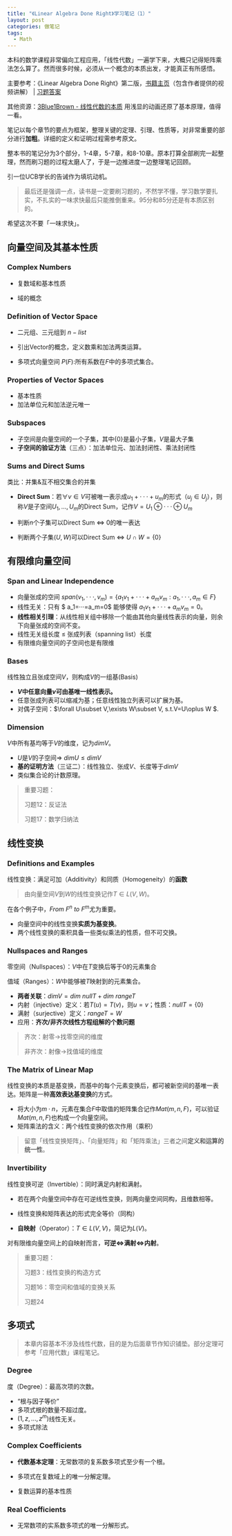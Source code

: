```yaml
---
title: "《Linear Algebra Done Right》学习笔记（1）"
layout: post
categories: 做笔记
tags:
  - Math
---
```


<!-- more -->

本科的数学课程非常偏向工程应用，「线性代数」一遍学下来，大概只记得矩阵乘法怎么算了。然而很多时候，必须从一个概念的本质出发，才能真正有所感悟。

主要参考：《Linear Algebra Done Right》第二版，[书籍主页](http://linear.axler.net/index.html)（包含作者提供的视频讲解） | [习题答案](https://mrashidi568blog.files.wordpress.com/2017/01/ladrsm2e.pdf)

其他资源：[3Blue1Brown - 线性代数的本质](https://www.bilibili.com/video/av6731067) 用浅显的动画还原了基本原理，值得一看。

笔记以每个章节的要点为框架，整理关键的定理、引理、性质等，对非常重要的部分进行**加粗**。详细的定义和证明过程需参考原文。

整本书的笔记分为3个部分，1-4章，5-7章，和8-10章。原本打算全部刷完一起整理，然而刷习题的过程太磨人了，于是一边推进度一边整理笔记回顾。

引一位UCB学长的告诫作为填坑动机。

> 最后还是强调一点，读书是一定要刷习题的，不然学不懂，学习数学要扎实，不扎实的一味求快最后只能推倒重来。95分和85分还是有本质区别的。

希望这次不要「一味求快」。

## 向量空间及其基本性质

### Complex Numbers

* 复数域和基本性质

* 域的概念

### Definition of Vector Space

* 二元组、三元组到 $n-list$

* 引出Vector的概念，定义数乘和加法两类运算。

* 多项式向量空间 $P(F):$所有系数在$F$中的多项式集合。

### Properties of Vector Spaces

* 基本性质
* 加法单位元和加法逆元唯一

### Subspaces

* 子空间是向量空间的一个子集，其中$\{0\}$是最小子集，$V$是最大子集
* **子空间的验证方法**（三点）：加法单位元、加法封闭性、乘法封闭性

### Sums and Direct Sums

类比：并集&互不相交集合的并集

* **Direct Sum**：若$\forall v\in V$可被唯一表示成$u_1+···+u_m$的形式（$u_j\in U_j$），则称$V$是子空间$U_1,...,U_m$的Direct Sum，记作$V=U_1\oplus ···\oplus U_m$

* 判断$n$个子集可以Direct Sum $\Leftrightarrow$ $0$的唯一表达
* 判断两个子集($U,W$)可以Direct Sum $\Leftrightarrow$ $U \cap W=\{0\}$

## 有限维向量空间

### Span and Linear Independence

* 向量张成的空间 $span(v_1,···,v_m)=\{a_1v_1+···+a_mv_m:a_1,···,a_m\in F\}$ 
* 线性无关：只有 $ a_1=···=a_m=0$ 能够使得 $a_1v_1+···+a_mv_m=0$。
* **线性相关引理**：从线性相关组中移除一个能由其他向量线性表示的向量，则余下向量张成的空间不变。
* 线性无关组长度 $\leq$ 张成列表（spanning list）长度
* 有限维向量空间的子空间也是有限维

### Bases

线性独立且张成空间$V$，则构成$V$的一组基(Basis)

* **$V$中任意向量$v$可由基唯一线性表示。**
* 任意张成列表可以缩减为基；任意线性独立列表可以扩展为基。
* 对偶子空间：$\forall U\subset V,\exists W\subset V, s.t.V=U\oplus W $.

### Dimension

$V$中所有基均等于$V$的维度，记为$dimV$。

* $U$是$V$的子空间$\Rightarrow$ $dimU\leq dimV$
* **基的证明方法**（三证二）：线性独立、张成$V$、长度等于$dimV$
* 类似集合论的计数原理。

> 重要习题：
>
> 习题12：反证法
>
> 习题17：数学归纳法

## 线性变换

### Definitions and Examples

线性变换：满足可加（Additivity）和同质（Homogeneity）的**函数**

> 由向量空间$V$到$W$的线性变换记作$T\in L(V,W)$。

在各个例子中，$From\ F^n\ to\ F^m$尤为重要。

* 向量空间中的线性变换**实质为基变换**。
* 两个线性变换的乘积具备一些类似乘法的性质，但不可交换。

### Nullspaces and Ranges

零空间（Nullspaces）：$V$中在$T$变换后等于$0$的元素集合

值域（Ranges）：$W$中能够被$T$映射到的元素集合。

* **两者关联**：$dimV = dim\ nullT+dim\ rangeT$
* 内射（injective）定义：若$T(u)=T(v)$，则$u=v$；性质：$nullT=\{0\}$
* 满射（surjective）定义：$rangeT=W$
* 应用：**齐次/非齐次线性方程组解的个数问题**

> 齐次：射零->找零空间的维度
>
> 非齐次：射像->找值域的维度

### The Matrix of Linear Map

线性变换的本质是基变换，而基中的每个元素变换后，都可被新空间的基唯一表达。矩阵是一种**高效表达基变换**的方式。

* 将大小为$m·n$，元素在集合$F$中取值的矩阵集合记作$Mat(m,n,F)$，可以验证$Mat(m,n,F)$也构成一个向量空间。
* 矩阵乘法的含义：两个线性变换的依次作用（乘积）

> 留意「线性变换矩阵」、「向量矩阵」和「矩阵乘法」三者之间**定义和运算的统一性**。

### Invertibility

线性变换可逆（Invertible）：同时满足内射和满射。

* 若在两个向量空间中存在可逆线性变换，则两向量空间同构，且维数相等。

* 线性变换和矩阵表达的形式完全等价（同构）
* **自映射**（Operator）：$T\in L(V,V)$，简记为$L(V)$。

对有限维向量空间上的自映射而言，**可逆$\Leftrightarrow$满射$\Leftrightarrow$内射**。

> 重要习题：
>
> 习题3：线性变换的构造方式
>
> 习题16：零空间和值域的变换关系
>
> 习题24

## 多项式

> 本章内容基本不涉及线性代数，目的是为后面章节作知识铺垫。部分定理可参考「应用代数」课程笔记。

### Degree

度（Degree）：最高次项的次数。

* “根与因子等价”
* 多项式根的数量不超过度。
* $(1,z,...,z^m)$线性无关。
* 多项式除法

### Complex Coefficients

* **代数基本定理**：无常数项的复系数多项式至少有一个根。

* 多项式在复数域上的唯一分解定理。
* 复数运算的基本性质

### Real Coefficients

* 无常数项的实系数多项式的唯一分解形式。